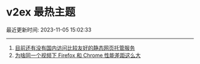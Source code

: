 # v2ex 最热主题

最近更新时间: 2023-11-05 15:02:33

--- 
1. [目前还有没有国内访问比较友好的静态网页托管服务](https://www.v2ex.com/t/988715) 
2. [为啥同一个视频下 Firefox 和 Chrome 性能差距这么大](https://www.v2ex.com/t/988709) 
